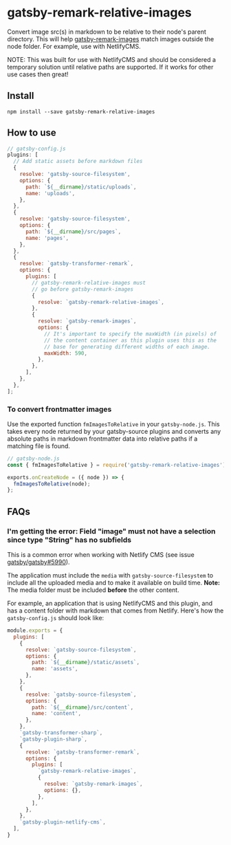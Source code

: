 # gatsby-remark-relative-images

Convert image src(s) in markdown to be relative to their node's parent directory. This will help [gatsby-remark-images](https://github.com/gatsbyjs/gatsby/tree/master/packages/gatsby-remark-images) match images outside the node folder. For example, use with NetlifyCMS.

NOTE: This was built for use with NetlifyCMS and should be considered a temporary solution until relative paths are supported. If it works for other use cases then great!

## Install

`npm install --save gatsby-remark-relative-images`

## How to use

```javascript
// gatsby-config.js
plugins: [
  // Add static assets before markdown files
  {
    resolve: 'gatsby-source-filesystem',
    options: {
      path: `${__dirname}/static/uploads`,
      name: 'uploads',
    },
  },
  {
    resolve: 'gatsby-source-filesystem',
    options: {
      path: `${__dirname}/src/pages`,
      name: 'pages',
    },
  },
  {
    resolve: `gatsby-transformer-remark`,
    options: {
      plugins: [
        // gatsby-remark-relative-images must
        // go before gatsby-remark-images
        {
          resolve: `gatsby-remark-relative-images`,
        },
        {
          resolve: `gatsby-remark-images`,
          options: {
            // It's important to specify the maxWidth (in pixels) of
            // the content container as this plugin uses this as the
            // base for generating different widths of each image.
            maxWidth: 590,
          },
        },
      ],
    },
  },
];
```

### To convert frontmatter images

Use the exported function `fmImagesToRelative` in your `gatsby-node.js`. This takes every node returned by your gatsby-source plugins and converts any absolute paths in markdown frontmatter data into relative paths if a matching file is found.

```js
// gatsby-node.js
const { fmImagesToRelative } = require('gatsby-remark-relative-images');

exports.onCreateNode = ({ node }) => {
  fmImagesToRelative(node);
};
```

## FAQs

### I'm getting the error: Field "image" must not have a selection since type "String" has no subfields
This is a common error when working with Netlify CMS (see issue [gatsby/gatsby#5990](https://github.com/gatsbyjs/gatsby/issues/5990)).

The application must include the `media` with `gatsby-source-filesystem` to include all the uploaded media and to make it available on build time. **Note:** The media folder must be included **before** the other content.

For example, an application that is using NetlifyCMS and this plugin, and has a content folder with markdown that comes from Netlify. Here's how the `gatsby-config.js` should look like:

```js
module.exports = {
  plugins: [
    {
      resolve: `gatsby-source-filesystem`,
      options: {
        path: `${__dirname}/static/assets`,
        name: 'assets',
      },
    },
    {
      resolve: `gatsby-source-filesystem`,
      options: {
        path: `${__dirname}/src/content`,
        name: 'content',
      },
    },
    `gatsby-transformer-sharp`,
    `gatsby-plugin-sharp`,
    {
      resolve: `gatsby-transformer-remark`,
      options: {
        plugins: [
          `gatsby-remark-relative-images`,
          {
            resolve: `gatsby-remark-images`,
            options: {},
          },
        ],
      },
    },
    `gatsby-plugin-netlify-cms`,
  ],
}
```

